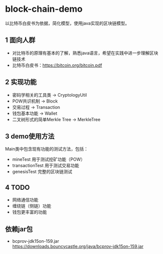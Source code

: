 # block-chain-demo
以比特币白皮书为依据，简化模型，使用java实现的区块链模型。

## 1 面向人群
+ 对比特币的原理有基本的了解，熟悉java语言，希望在实践中进一步理解区块链技术
+ 比特币白皮书：https://bitcoin.org/bitcoin.pdf

## 2 实现功能
+ 密码学相关的工具类 -> CryptologyUtil
+ POW共识机制 -> Block
+ 交易过程 -> Transaction
+ 钱包基本功能 -> Wallet
+ 二叉树形式的简单Merkle Tree -> MerkleTree

## 3 demo使用方法
Main类中包含现有功能的测试方法，包括：
+ mineTest 用于测试挖矿功能（POW）
+ transactionTest 用于测试交易功能
+ genesisTest 完整的区块链测试

## 4 TODO
+ 网络通信功能
+ 缠绕链（侧链）功能
+ 钱包更丰富的功能

## 依赖jar包
+ bcprov-jdk15on-159.jar  https://downloads.bouncycastle.org/java/bcprov-jdk15on-159.jar
